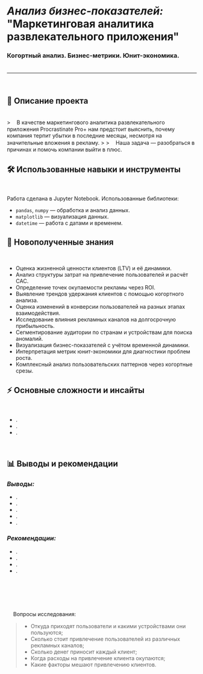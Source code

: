 # _Анализ бизнес-показателей:_ <br> "Маркетинговая аналитика развлекательного приложения"
### Когортный анализ. Бизнес-метрики. Юнит-экономика. <br><br>
***
<br>


## 📌 Описание проекта

<br>
>ᅠ В качестве маркетингового аналитика развлекательного приложения Procrastinate Pro+ нам предстоит выяснить, почему компания терпит убытки в последние месяцы, несмотря на значительные вложения в рекламу.
>
>ᅠ Наша задача — разобраться в причинах и помочь компании выйти в плюс.
<br>

## 🛠 Использованные навыки и инструменты

<br>

Работа сделана в Jupyter Notebook. Использованные библиотеки:
- `pandas`, `numpy` — обработка и анализ данных.
- `matplotlib` — визуализация данных.
- `datetime` — работа с датами и временем.

## 🎯 Новополученные знания

<br>

- Оценка жизненной ценности клиентов (LTV) и её динамики.
- Анализ структуры затрат на привлечение пользователей и расчёт CAC.
- Определение точек окупаемости рекламы через ROI.
- Выявление трендов удержания клиентов с помощью когортного анализа.
- Оценка изменений в конверсии пользователей на разных этапах взаимодействия.
- Исследование влияния рекламных каналов на долгосрочную прибыльность.
- Сегментирование аудитории по странам и устройствам для поиска аномалий.
- Визуализация бизнес-показателей с учётом временной динамики.
- Интерпретация метрик юнит-экономики для диагностики проблем роста.
- Комплексный анализ пользовательских паттернов через когортные срезы.


## ⚡ Основные сложности и инсайты

<br>

- .
- .
- .

<br>

## 📊 Выводы и рекомендации

### ***Выводы:***
- .  
- .  
- .  
- .  
- .  

### ***Рекомендации:***  
- .  
- .  
- .  
- .


<br><br><br><br>



ᅠ Вопросы исследования:
> - Откуда приходят пользователи и какими устройствами они пользуются;
> - Cколько стоит привлечение пользователей из различных рекламных каналов;
> - Cколько денег приносит каждый клиент;
> - Когда расходы на привлечение клиента окупаются;
> - Какие факторы мешают привлечению клиентов.
